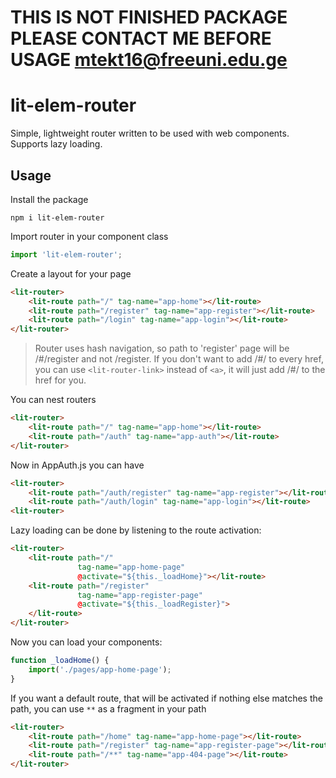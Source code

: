 # THIS IS NOT FINISHED PACKAGE PLEASE CONTACT ME BEFORE USAGE mtekt16@freeuni.edu.ge

# lit-elem-router
Simple, lightweight router written to be used with web components. Supports lazy loading.

## Usage
Install the package
```
npm i lit-elem-router
```
Import router in your component class
```javascript
import 'lit-elem-router';
```
Create a layout for your page
```html
<lit-router>
    <lit-route path="/" tag-name="app-home"></lit-route>
    <lit-route path="/register" tag-name="app-register"></lit-route>
    <lit-route path="/login" tag-name="app-login"></lit-route>
</lit-router>
```
> Router uses hash navigation, so path to 'register' page will be /#/register and not /register. If you don't want to add /#/ to every href, you can use ```<lit-router-link>``` instead of ```<a>```, it will just add /#/ to the href for you.

You can nest routers
```html
<lit-router>
    <lit-route path="/" tag-name="app-home"></lit-route>
    <lit-route path="/auth" tag-name="app-auth"></lit-route>
</lit-router>
```
Now in AppAuth.js you can have
```html
<lit-router>
    <lit-route path="/auth/register" tag-name="app-register"></lit-route>
    <lit-route path="/auth/login" tag-name="app-login"></lit-route>
<lit-router>
```


Lazy loading can be done by listening to the route activation:
```html
<lit-router>
    <lit-route path="/"
               tag-name="app-home-page"
               @activate="${this._loadHome}"></lit-route>
    <lit-route path="/register"
               tag-name="app-register-page"
               @activate="${this._loadRegister}">
    </lit-route>
</lit-router>
```
Now you can load your components:
```javascript
function _loadHome() {
    import('./pages/app-home-page');
}
```

If you want a default route, that will be activated if nothing else matches the path, you can use ```**``` as a fragment in your path
```html
<lit-router>
    <lit-route path="/home" tag-name="app-home-page"></lit-route>
    <lit-route path="/register" tag-name="app-register-page"></lit-route>
    <lit-route path="/**" tag-name="app-404-page"></lit-route>
</lit-router>
```
